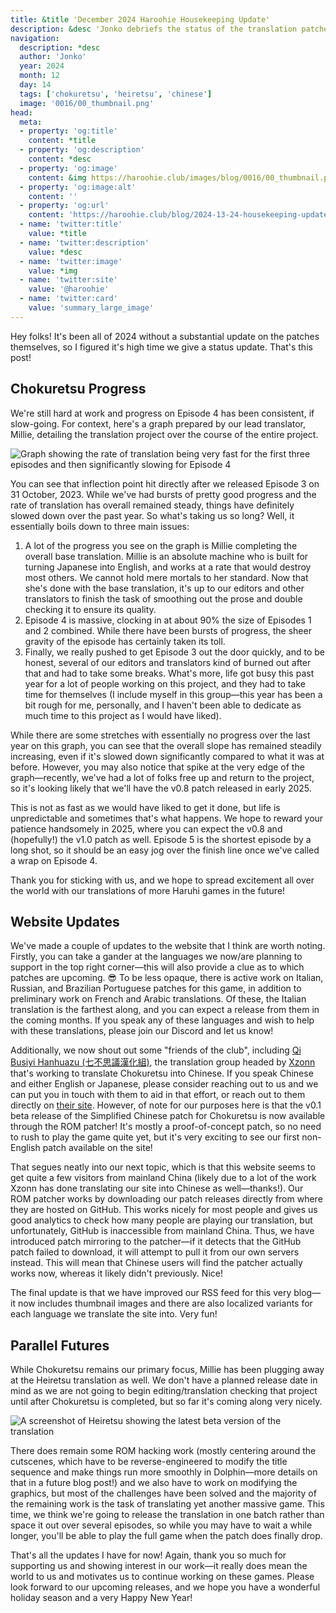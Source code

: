 ```yaml
---
title: &title 'December 2024 Haroohie Housekeeping Update'
description: &desc 'Jonko debriefs the status of the translation patches as well as provides updates on new website features and upcoming blog posts.'
navigation:
  description: *desc
  author: 'Jonko'
  year: 2024
  month: 12
  day: 14
  tags: ['chokuretsu', 'heiretsu', 'chinese']
  image: '0016/00_thumbnail.png'
head:
  meta:
  - property: 'og:title'
    content: *title
  - property: 'og:description'
    content: *desc
  - property: 'og:image'
    content: &img https://haroohie.club/images/blog/0016/00_thumbnail.png
  - property: 'og:image:alt'
    content: ''
  - property: 'og:url'
    content: 'https://haroohie.club/blog/2024-13-24-housekeeping-update'
  - name: 'twitter:title'
    value: *title
  - name: 'twitter:description'
    value: *desc
  - name: 'twitter:image'
    value: *img
  - name: 'twitter:site'
    value: '@haroohie'
  - name: 'twitter:card'
    value: 'summary_large_image'
---
```


Hey folks! It's been all of 2024 without a substantial update on the patches themselves, so I figured it's high time we give a status update. That's this post!

## Chokuretsu Progress

We're still hard at work and progress on Episode 4 has been consistent, if slow-going. For context, here's a graph prepared by our lead translator, Millie, detailing the translation project over the course of the entire project.

![Graph showing the rate of translation being very fast for the first three episodes and then significantly slowing for Episode 4](/images/blog/0016/01_translation_rate.png)

You can see that inflection point hit directly after we released Episode 3 on 31 October, 2023. While we've had bursts of pretty good progress and the rate of translation has overall remained steady, things have definitely slowed down over the past year. So what's taking us so long? Well, it essentially boils down to three main issues:

1. A lot of the progress you see on the graph is Millie completing the overall base translation. Millie is an absolute machine who is built for turning Japanese into English, and works at a rate that would destroy most others. We cannot hold mere mortals to her standard. Now that she's done with the base translation, it's up to our editors and other translators to finish the task of smoothing out the prose and double checking it to ensure its quality.
2. Episode 4 is massive, clocking in at about 90% the size of Episodes 1 and 2 combined. While there have been bursts of progress, the sheer gravity of the episode has certainly taken its toll.
3. Finally, we really pushed to get Episode 3 out the door quickly, and to be honest, several of our editors and translators kind of burned out after that and had to take some breaks. What's more, life got busy this past year for a lot of people working on this project, and they had to take time for themselves (I include myself in this group&mdash;this year has been a bit rough for me, personally, and I haven't been able to dedicate as much time to this project as I would have liked).

While there are some stretches with essentially no progress over the last year on this graph, you can see that the overall slope has remained steadily increasing, even if it's slowed down significantly compared to what it was at before. However, you may also notice that spike at the very edge of the graph&mdash;recently, we've had a lot of folks free up and return to the project, so it's looking likely that we'll have the v0.8 patch released in early 2025.

This is not as fast as we would have liked to get it done, but life is unpredictable and sometimes that's what happens. We hope to reward your patience handsomely in 2025, where you can expect the v0.8 and (hopefully!) the v1.0 patch as well. Episode 5 is the shortest episode by a long shot, so it should be an easy jog over the finish line once we've called a wrap on Episode 4.

Thank you for sticking with us, and we hope to spread excitement all over the world with our translations of more Haruhi games in the future!

## Website Updates

We've made a couple of updates to the website that I think are worth noting. Firstly, you can take a gander at the languages we now/are planning to support in the top right corner&mdash;this will also provide a clue as to which patches are upcoming. 😎 To be less opaque, there is active work on Italian, Russian, and Brazilian Portuguese patches for this game, in addition to preliminary work on French and Arabic translations. Of these, the Italian translation is the farthest along, and you can expect a release from them in the coming months. If you speak any of these languages and wish to help with these translations, please join our Discord and let us know!

Additionally, we now shout out some "friends of the club", including [Qi Busiyi Hanhuazu (七不思議漢化組)](/friend/qi-busiyi-hanhuazu), the translation group headed by [Xzonn](/author/xzonn) that's working to translate Chokuretsu into Chinese. If you speak Chinese and either English or Japanese, please consider reaching out to us and we can put you in touch with them to aid in that effort, or reach out to them directly on [their site](https://7.xzonn.top/). However, of note for our purposes here is that the v0.1 beta release of the Simplified Chinese patch for Chokuretsu is now available through the ROM patcher! It's mostly a proof-of-concept patch, so no need to rush to play the game quite yet, but it's very exciting to see our first non-English patch available on the site!

That segues neatly into our next topic, which is that this website seems to get quite a few visitors from mainland China (likely due to a lot of the work Xzonn has done translating our site into Chinese as well&mdash;thanks!). Our ROM patcher works by downloading our patch releases directly from where they are hosted on GitHub. This works nicely for most people and gives us good analytics to check how many people are playing our translation, but unfortunately, GitHub is inaccessible from mainland China. Thus, we have introduced patch mirroring to the patcher&mdash;if it detects that the GitHub patch failed to download, it will attempt to pull it from our own servers instead. This will mean that Chinese users will find the patcher actually works now, whereas it likely didn't previously. Nice!

The final update is that we have improved our RSS feed for this very blog&mdash;it now includes thumbnail images and there are also localized variants for each language we translate the site into. Very fun!

## Parallel Futures

While Chokuretsu remains our primary focus, Millie has been plugging away at the Heiretsu translation as well. We don't have a planned release date in mind as we are not going to begin editing/translation checking that project until after Chokuretsu is completed, but so far it's coming along very nicely.

![A screenshot of Heiretsu showing the latest beta version of the translation](/images/blog/0016/02_heiretsu_preview.png)

There does remain some ROM hacking work (mostly centering around the cutscenes, which have to be reverse-engineered to modify the title sequence and make things run more smoothly in Dolphin&mdash;more details on that in a future blog post!) and we also have to work on modifying the graphics, but most of the challenges have been solved and the majority of the remaining work is the task of translating yet another massive game. This time, we think we're going to release the translation in one batch rather than space it out over several episodes, so while you may have to wait a while longer, you'll be able to play the full game when the patch does finally drop.

That's all the updates I have for now! Again, thank you so much for supporting us and showing interest in our work&mdash;it really does mean the world to us and motivates us to continue working on these games. Please look forward to our upcoming releases, and we hope you have a wonderful holiday season and a very Happy New Year!